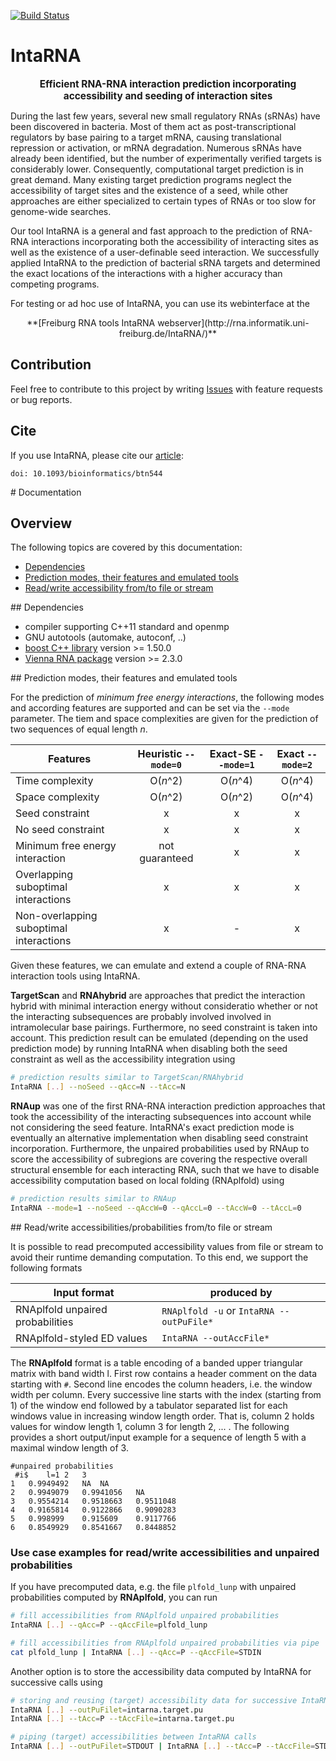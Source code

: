[![Build Status](https://travis-ci.org/BackofenLab/IntaRNA.svg?branch=master)](https://travis-ci.org/BackofenLab/IntaRNA)

# IntaRNA

<center style="font-weight:bold;font-size:110%;">
	Efficient RNA-RNA interaction prediction incorporating accessibility and 
	seeding of interaction sites
</center>

During the last few years, several new small regulatory RNAs 
(sRNAs) have been discovered in bacteria. Most of them act as post-transcriptional 
regulators by base pairing to a target mRNA, causing translational repression 
or activation, or mRNA degradation. Numerous sRNAs have already been identified, 
but the number of experimentally verified targets is considerably lower. 
Consequently, computational target prediction is in great demand. Many existing 
target prediction programs neglect the accessibility of target sites and the 
existence of a seed, while other approaches are either specialized to certain 
types of RNAs or too slow for genome-wide searches.

Our tool IntaRNA is a general and fast approach to the 
prediction of RNA-RNA interactions incorporating both the accessibility of 
interacting sites 
as well as the existence of a user-definable seed interaction. We successfully applied 
IntaRNA to the prediction of bacterial sRNA targets and determined the exact 
locations of the interactions with a higher accuracy than competing programs. 

For testing or ad hoc use of IntaRNA, you can use its webinterface at the

<center>
	**[Freiburg RNA tools IntaRNA webserver](http://rna.informatik.uni-freiburg.de/IntaRNA/)**
</center>

## Contribution

Feel free to contribute to this project by writing 
[Issues](https://github.com/BackofenLab/IntaRNA/issues) 
with feature requests or bug reports.

## Cite
If you use IntaRNA, please cite our 
[article](http://bioinformatics.oxfordjournals.org/content/24/24/2849):
```
doi: 10.1093/bioinformatics/btn544
```

<a name="doc" style="margin-top:50px;" />
# Documentation

## Overview

The following topics are covered by this documentation:

- [Dependencies](#deps)
- [Prediction modes, their features and emulated tools](#predModes)
- [Read/write accessibility from/to file or stream](#accFromFile)




<a name="deps" style="margin-top:50px;" />
## Dependencies

- compiler supporting C++11 standard and openmp
- GNU autotools (automake, autoconf, ..)
- [boost C++ library](http://www.boost.org/) version >= 1.50.0
- [Vienna RNA package](http://www.tbi.univie.ac.at/RNA/) version >= 2.3.0





<a name="predModes" style="margin-top:50px;" />
## Prediction modes, their features and emulated tools

For the prediction of *minimum free energy interactions*, the following modes
and according features are supported and can be set via the `--mode` parameter.
The tiem and space complexities are given for the prediction of two sequences
of equal length *n*.

| Features | Heuristic `--mode=0` | Exact-SE `--mode=1` | Exact `--mode=2` |
| -------- | :-------: | :------: | :---: |
| Time complexity | O(*n*^2) | O(*n*^4) | O(*n*^4) |
| Space complexity | O(*n*^2) | O(*n*^2) | O(*n*^4) |
| Seed constraint | x | x | x |
| No seed constraint | x | x | x |
| Minimum free energy interaction | not guaranteed | x | x |
| Overlapping suboptimal interactions | x | x | x |
| Non-overlapping suboptimal interactions | x | - | x |

Given these features, we can emulate and extend a couple of RNA-RNA interaction
tools using IntaRNA.

**TargetScan** and **RNAhybrid** are approaches that predict the interaction hybrid with 
minimal interaction energy without consideratio whether or not the interacting 
subsequences are probably involved involved in intramolecular base pairings. Furthermore,
no seed constraint is taken into account.
This prediction result can be emulated (depending on the used prediction mode) 
by running IntaRNA when disabling both the seed constraint
as well as the accessibility integration using
```bash
# prediction results similar to TargetScan/RNAhybrid
IntaRNA [..] --noSeed --qAcc=N --tAcc=N
```

**RNAup** was one of the first RNA-RNA interaction prediction approaches that took the 
accessibility of the interacting subsequences into account while not considering the seed feature. 
IntaRNA's exact prediction mode is eventually an alternative implementation when disabling
seed constraint incorporation. Furthermore, the unpaired probabilities used by RNAup to score
the accessibility of subregions are covering the respective overall structural ensemble for each
interacting RNA, such that we have to disable accessibility computation based on local folding (RNAplfold)
using
```bash
# prediction results similar to RNAup
IntaRNA --mode=1 --noSeed --qAccW=0 --qAccL=0 --tAccW=0 --tAccL=0
```


<a name="accFromFile" style="margin-top:50px;" />
## Read/write accessibilities/probabilities from/to file or stream

It is possible to read precomputed accessibility values from file or stream to
avoid their runtime demanding computation. To this end, we support the following
formats

| Input format | produced by |
| ---- | --- |
| RNAplfold unpaired probabilities | `RNAplfold -u` or `IntaRNA --outPuFile*` |
| RNAplfold-styled ED values | `IntaRNA --outAccFile*` |

The **RNAplfold** format is a table encoding of a banded upper triangular matrix 
with band width l. First row contains a header comment on the data starting with
`#`. Second line encodes the column headers, i.e. the window width per column.
Every successive line starts with the index (starting from 1) of the window end
followed by a tabulator separated list for each windows value in increasing
window length order. That is, column 2 holds values for window length 1, column 
3 for length 2, ... . The following provides a short output/input 
example for a sequence of length 5 with a maximal window length of 3.

```
#unpaired probabilities
 #i$	l=1	2	3	
1	0.9949492	NA	NA	
2	0.9949079	0.9941056	NA	
3	0.9554214	0.9518663	0.9511048		
4	0.9165814	0.9122866	0.9090283		
5	0.998999	0.915609	0.9117766		
6	0.8549929	0.8541667	0.8448852		

```

### Use case examples for read/write accessibilities and unpaired probabilities
If you have precomputed data, e.g. the file `plfold_lunp` with unpaired probabilities
computed by **RNAplfold**, you can run
```bash
# fill accessibilities from RNAplfold unpaired probabilities
IntaRNA [..] --qAcc=P --qAccFile=plfold_lunp

# fill accessibilities from RNAplfold unpaired probabilities via pipe
cat plfold_lunp | IntaRNA [..] --qAcc=P --qAccFile=STDIN
```
Another option is to store the accessibility data computed by IntaRNA for 
successive calls using 
```bash
# storing and reusing (target) accessibility data for successive IntaRNA calls
IntaRNA [..] --outPuFilet=intarna.target.pu
IntaRNA [..] --tAcc=P --tAccFile=intarna.target.pu

# piping (target) accessibilities between IntaRNA calls
IntaRNA [..] --outPuFilet=STDOUT | IntaRNA [..] --tAcc=P --tAccFile=STDIN
```
